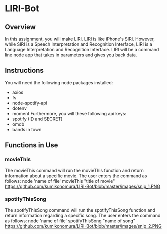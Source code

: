 # LIRI-Bot
## Overview
In this assignment, you will make LIRI. LIRI is like iPhone's SIRI. However, while SIRI is a Speech Interpretation and Recognition Interface, LIRI is a Language Interpretation and Recognition Interface. LIRI will be a command line node app that takes in parameters and gives you back data.
## Instructions
You will need the following node packages installed:
* axios
* fs
* node-spotify-api
* dotenv
* moment
Furthermore, you will these following api keys:
* spotify (ID and SECRET)
* omdb
* bands in town
## Functions in Use
### movieThis
The movieThis command will run the movieThis function and return information about a specific movie. The user enters the command as follows:
node 'name of file' movieThis "title of movie"
https://github.com/kumikonomura/LIRI-Bot/blob/master/images/snip_1.PNG
### spotifyThisSong
The spotifyThisSong command will run the spotifyThisSong function and return
information regarding a specific song. The user enters the command as follows: node 'name of file' spotifyThisSong "name of song"
https://github.com/kumikonomura/LIRI-Bot/blob/master/images/snip_2.PNG